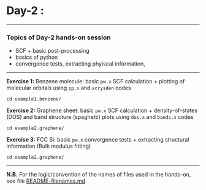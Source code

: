 # Day-2 :
---------

### Topics of Day-2 hands-on session

- SCF + basic post-processing
- basics of python
- convergence tests, extracting phyiscal information,

-----------
**Exercise 1:** Benzene molecule: basic `pw.x` SCF calculation +
                plotting of molecular orbitals using `pp.x` and
                `xcrysden` codes

    cd example1.benzene/
    
**Exercise 2:** Graphene sheet: basic `pw.x` SCF calculation + 
                density-of-states (DOS) and band structure (spaghetti)
                plots using `dos.x` and `bands.x` codes

    cd example2.graphene/
    
**Exercise 3:** FCC Si: basic `pw.x` convergence tests + 
                extracting structural information (Bulk modulus fitting)

    cd example2.graphene/
    
------------------------------------------------------------------------

**N.B.** For the logic/convention of the names of files used in the hands-on,
see file [README-filenames.md](./README-filenames.md)
